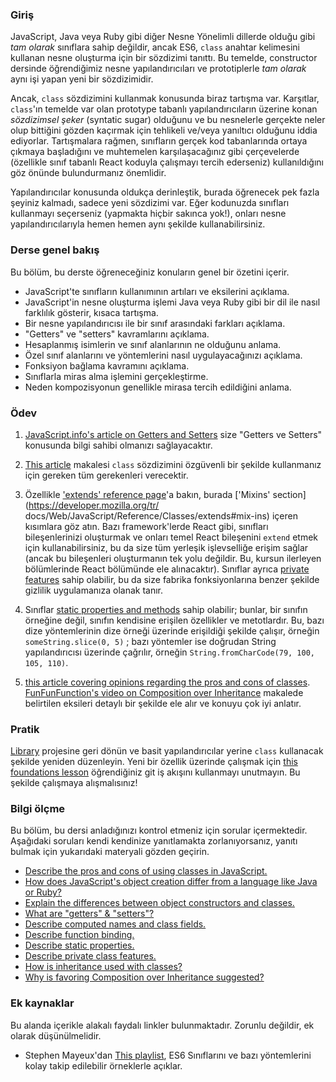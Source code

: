 ### Giriş

JavaScript, Java veya Ruby gibi diğer Nesne Yönelimli dillerde olduğu gibi _tam olarak_ sınıflara sahip değildir, ancak ES6, `class` anahtar kelimesini kullanan nesne oluşturma için bir sözdizimi tanıttı. Bu temelde, constructor dersinde öğrendiğimiz nesne yapılandırıcıları ve prototiplerle _tam olarak_ aynı işi yapan yeni bir sözdizimidir.

Ancak, `class` sözdizimini kullanmak konusunda biraz tartışma var. Karşıtlar, `class`'ın temelde var olan prototype tabanlı yapılandırıcıların üzerine konan _sözdizimsel şeker_ (syntatic sugar) olduğunu ve bu nesnelerle gerçekte neler olup bittiğini gözden kaçırmak için tehlikeli ve/veya yanıltıcı olduğunu iddia ediyorlar. Tartışmalara rağmen, sınıfların gerçek kod tabanlarında ortaya çıkmaya başladığını ve muhtemelen karşılaşacağınız gibi çerçevelerde (özellikle sınıf tabanlı React koduyla çalışmayı tercih ederseniz) kullanıldığını göz önünde bulundurmanız önemlidir.

Yapılandırıcılar konusunda oldukça derinleştik, burada öğrenecek pek fazla şeyiniz kalmadı, sadece yeni sözdizimi var. Eğer kodunuzda sınıfları kullanmayı seçerseniz (yapmakta hiçbir sakınca yok!), onları nesne yapılandırıcılarıyla hemen hemen aynı şekilde kullanabilirsiniz.

### Derse genel bakış

Bu bölüm, bu derste öğreneceğiniz konuların genel bir özetini içerir.

- JavaScript'te sınıfların kullanımının artıları ve eksilerini açıklama.
- JavaScript'in nesne oluşturma işlemi Java veya Ruby gibi bir dil ile nasıl farklılık gösterir, kısaca tartışma.
- Bir nesne yapılandırıcısı ile bir sınıf arasındaki farkları açıklama.
- "Getters" ve "setters" kavramlarını açıklama.
- Hesaplanmış isimlerin ve sınıf alanlarının ne olduğunu anlama.
- Özel sınıf alanlarını ve yöntemlerini nasıl uygulayacağınızı açıklama.
- Fonksiyon bağlama kavramını açıklama.
- Sınıflarla miras alma işlemini gerçekleştirme.
- Neden kompozisyonun genellikle mirasa tercih edildiğini anlama.

### Ödev

<div class="lesson-content__panel" markdown="1">

1.  [JavaScript.info's article on Getters and Setters](https://javascript.info/property-accessors) size "Getters ve Setters" konusunda bilgi sahibi olmanızı sağlayacaktır.

2.  [This article](https://javascript.info/class) makalesi `class` sözdizimini özgüvenli bir şekilde kullanmanız için gereken tüm gerekenleri verecektir.

3.  Özellikle ['extends' reference page](https://developer.mozilla.org/tr/docs/Web/JavaScript/Reference/Classes/extends)'a bakın, burada ['Mixins' section](https://developer.mozilla.org/tr/
	docs/Web/JavaScript/Reference/Classes/extends#mix-ins) içeren kısımlara göz atın. Bazı framework'lerde React gibi, sınıfları bileşenlerinizi oluşturmak ve onları temel React        bileşenini `extend` etmek için kullanabilirsiniz, bu da size tüm yerleşik işlevselliğe erişim sağlar (ancak bu bileşenleri oluşturmanın tek yolu değildir. Bu, kursun ilerleyen bölümlerinde React bölümünde ele alınacaktır). Sınıflar ayrıca [private features](https://developer.mozilla.org/tr/docs/Web/JavaScript/Reference/Classes/Private_class_fields) sahip olabilir, bu da size fabrika fonksiyonlarına benzer şekilde gizlilik uygulamanıza olanak tanır.

4. Sınıflar [static properties and methods](https://developer.mozilla.org/en-US/docs/Web/JavaScript/Reference/Classes/static) sahip olabilir; bunlar, bir sınıfın örneğine değil, sınıfın 			kendisine erişilen özellikler ve metotlardır. Bu, bazı dize yöntemlerinin dize örneği üzerinde erişildiği şekilde çalışır, örneğin `someString.slice(0, 5)` ; bazı yöntemler ise doğrudan 		String yapılandırıcısı üzerinde çağrılır, örneğin `String.fromCharCode(79, 100, 105, 110)`.

5. [this article covering opinions regarding the pros and cons of classes](https://medium.com/@rajaraodv/is-class-in-es6-the-new-bad-part-6c4e6fe1ee65). [FunFunFunction's video on Composition over Inheritance](https://www.youtube.com/watch?v=wfMtDGfHWpA) makalede belirtilen eksileri detaylı bir şekilde ele alır ve konuyu çok iyi anlatır.
</div>

### Pratik

[Library](https://www.theodinproject.com/lessons/node-path-javascript-library) projesine geri dönün ve basit yapılandırıcılar yerine `class` kullanacak şekilde yeniden düzenleyin. Yeni bir özellik üzerinde çalışmak için [this foundations lesson](https://www.theodinproject.com/lessons/foundations-revisiting-rock-paper-scissors) öğrendiğiniz git iş akışını kullanmayı unutmayın. Bu şekilde çalışmaya alışmalısınız!

### Bilgi ölçme

Bu bölüm, bu dersi anladığınızı kontrol etmeniz için sorular içermektedir. Aşağıdaki soruları kendi kendinize yanıtlamakta zorlanıyorsanız, yanıtı bulmak için yukarıdaki materyali gözden geçirin.

- [Describe the pros and cons of using classes in JavaScript.](https://rajaraodv.medium.com/is-class-in-es6-the-new-bad-part-6c4e6fe1ee65)
- [How does JavaScript's object creation differ from a language like Java or Ruby?](https://rajaraodv.medium.com/is-class-in-es6-the-new-bad-part-6c4e6fe1ee65)
- [Explain the differences between object constructors and classes.](https://javascript.info/class#not-just-a-syntactic-sugar)
- [What are "getters" & "setters"?](https://javascript.info/property-accessors)
- [Describe computed names and class fields.](https://javascript.info/class)
- [Describe function binding.](https://javascript.info/class)
- [Describe static properties.](https://developer.mozilla.org/en-US/docs/Web/JavaScript/Reference/Classes/static)
- [Describe private class features.](https://developer.mozilla.org/en-US/docs/Web/JavaScript/Reference/Classes/Private_class_fields)
- [How is inheritance used with classes?](https://developer.mozilla.org/en-US/docs/Web/JavaScript/Reference/Classes#inheritance)
- [Why is favoring Composition over Inheritance suggested?](https://www.youtube.com/watch?v=wfMtDGfHWpA)

### Ek kaynaklar

Bu alanda içerikle alakalı faydalı linkler bulunmaktadır. Zorunlu değildir, ek olarak düşünülmelidir.

- Stephen Mayeux'dan [This playlist](https://www.youtube.com/playlist?list=PLtwj5TTsiP7uTKfTQbcmb59mWXosLP_7S), ES6 Sınıflarını ve bazı yöntemlerini kolay takip edilebilir örneklerle açıklar.